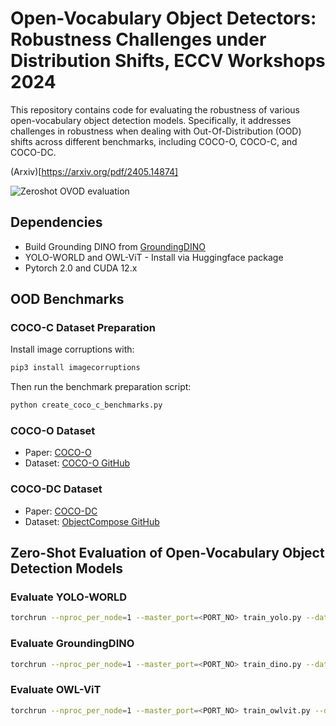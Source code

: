 # Open-Vocabulary Object Detectors: Robustness Challenges under Distribution Shifts, ECCV Workshops 2024

This repository contains code for evaluating the robustness of various open-vocabulary object detection models. Specifically, it addresses challenges in robustness when dealing with Out-Of-Distribution (OOD) shifts across different benchmarks, including COCO-O, COCO-C, and COCO-DC.

(Arxiv)[https://arxiv.org/pdf/2405.14874]

![Zeroshot OVOD evaluation]((https://github.com/prakashchhipa/OVOD_Robustness/blob/main/ovod_robustness1.jpg))

## Dependencies
- Build Grounding DINO from [GroundingDINO](https://github.com/IDEA-Research/GroundingDINO)
- YOLO-WORLD and OWL-ViT - Install via Huggingface package
- Pytorch 2.0 and CUDA 12.x

## OOD Benchmarks

### COCO-C Dataset Preparation
Install image corruptions with:
```bash
pip3 install imagecorruptions
```
Then run the benchmark preparation script:
```bash
python create_coco_c_benchmarks.py
```

### COCO-O Dataset
- Paper: [COCO-O](https://openaccess.thecvf.com/content/ICCV2023/papers/Mao_COCO-O_A_Benchmark_for_Object_Detectors_under_Natural_Distribution_Shifts_ICCV_2023_paper.pdf)
- Dataset: [COCO-O GitHub](https://github.com/alibaba/easyrobust/tree/main/benchmarks/coco_o)

### COCO-DC Dataset
- Paper: [COCO-DC](https://arxiv.org/html/2403.04701v1)
- Dataset: [ObjectCompose GitHub](https://github.com/Muhammad-Huzaifaa/ObjectCompose)

## Zero-Shot Evaluation of Open-Vocabulary Object Detection Models

### Evaluate YOLO-WORLD
```bash
torchrun --nproc_per_node=1 --master_port=<PORT_NO> train_yolo.py --dataset coco --test-only --gpu_id <GPU_ID> --data_path <PATH_OF_COCO_O/COCO_C/COCO_DC> --subset <SUBSET> --corruption <ONLY_FOR_COCO_C> --severity <ONLY_FOR_COCO_C>
```

### Evaluate GroundingDINO
```bash
torchrun --nproc_per_node=1 --master_port=<PORT_NO> train_dino.py --dataset coco --test-only --gpu_id <GPU_ID> --data_path <PATH_OF_COCO_O/COCO_C/COCO_DC> --subset <SUBSET> --corruption <ONLY_FOR_COCO_C> --severity <ONLY_FOR_COCO_C>
```

### Evaluate OWL-ViT
```bash
torchrun --nproc_per_node=1 --master_port=<PORT_NO> train_owlvit.py --dataset coco --test-only --gpu_id <GPU_ID> --data_path <PATH_OF_COCO_O/COCO_C/COCO_DC> --subset <SUBSET> --corruption <ONLY_FOR_COCO_C> --severity <ONLY_FOR_COCO_C>
```
